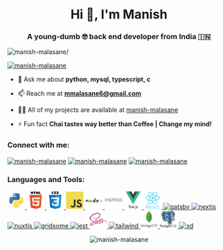 <h1 align="center">Hi 👋, I'm Manish</h1>

<h3 align="center">A young-dumb 🤓 back end developer from India 🇮🇳</h3>
<p align="left"> <img src=https://komarev.com/ghpvc/?username=manish-malasane alt=manish-malasane/> </p>

<p align="left"> <a href="https://twitter.com/ManthanMalasan1" target="blank"><img src="https://img.shields.io/twitter/follow/ManthanMalasan1?logo=twitter&style=for-the-badge" alt="manish-malasane" /></a> </p>



- 💬 Ask me about **python, mysql, typescript, c**

- 📫 Reach me at **mmalasane6@gmail.com**

- 👨‍💻 All of my projects are available at [manish-malasane](https://github.com/manish-malasane)

- ⚡ Fun fact **Chai tastes way better than Coffee | Change my mind!**

<h3 align="left">Connect with me:</h3>
<a href="https://twitter.com/ManthanMalasan1" target="blank"><img align="center" src="https://cdn.jsdelivr.net/npm/simple-icons@3.0.1/icons/twitter.svg" alt="manish-malasane" height="30" width="40" /></a>
<a href="www.linkedin.com/in/manish-malasane-53459315b" target="blank"><img align="center" src="https://cdn.jsdelivr.net/npm/simple-icons@3.0.1/icons/linkedin.svg" alt="manish-malasane" height="30" width="40" /></a>
<a href="https://www.hackerrank.com/mmalasane6" target="blank"><img align="center" src="https://cdn.jsdelivr.net/npm/simple-icons@3.0.1/icons/hackerrank.svg" alt="manish-malasane" height="30" width="40" /></a>
</p>

<h3 align="left">Languages and Tools:</h3>
<p align="left">
    <a href="https://www.python.org" target="_blank"> <img src="https://raw.githubusercontent.com/devicons/devicon/master/icons/python/python-original.svg" alt="python" width="40" height="40"/> </a>
    <a href="https://www.w3.org/html/" target="_blank"> <img src="https://raw.githubusercontent.com/devicons/devicon/master/icons/html5/html5-original-wordmark.svg" alt="html5" width="40" height="40"/> </a>
    <a href="https://www.w3schools.com/css/" target="_blank"> <img src="https://raw.githubusercontent.com/devicons/devicon/master/icons/css3/css3-original-wordmark.svg" alt="css3" width="40" height="40"/> </a>
    <a href="https://developer.mozilla.org/en-US/docs/Web/JavaScript" target="_blank"> <img src="https://raw.githubusercontent.com/devicons/devicon/master/icons/javascript/javascript-original.svg" alt="javascript" width="40" height="40"/> </a>
      <a href="https://nodejs.org" target="_blank"> <img src="https://raw.githubusercontent.com/devicons/devicon/master/icons/nodejs/nodejs-original-wordmark.svg" alt="nodejs" width="40" height="40"/> </a>
    <a href="https://expressjs.com" target="_blank"> <img src="https://raw.githubusercontent.com/devicons/devicon/master/icons/express/express-original-wordmark.svg" alt="express" width="40" height="40"/> </a>
      <a href="https://vuejs.org/" target="_blank"> <img src="https://raw.githubusercontent.com/devicons/devicon/master/icons/vuejs/vuejs-original-wordmark.svg" alt="vuejs" width="40" height="40"/> </a>
      <a href="https://reactjs.org/" target="_blank"> <img src="https://raw.githubusercontent.com/devicons/devicon/master/icons/react/react-original-wordmark.svg" alt="react" width="40" height="40"/> </a>
  <a href="https://www.gatsbyjs.com/" target="_blank"> <img src="https://www.vectorlogo.zone/logos/gatsbyjs/gatsbyjs-icon.svg" alt="gatsby" width="40" height="40"/> </a>
    <a href="https://nextjs.org/" target="_blank"> <img src="https://cdn.worldvectorlogo.com/logos/nextjs-3.svg" alt="nextjs" width="40" height="40"/> </a>
    <a href="https://nuxtjs.org/" target="_blank"> <img src="https://www.vectorlogo.zone/logos/nuxtjs/nuxtjs-icon.svg" alt="nuxtjs" width="40" height="40"/> </a> 
  <a href="https://gridsome.org/" target="_blank"> <img src="https://www.vectorlogo.zone/logos/gridsome/gridsome-icon.svg" alt="gridsome" width="40" height="40"/</a>
    <a href="https://jestjs.io" target="_blank"> <img src="https://www.vectorlogo.zone/logos/jestjsio/jestjsio-icon.svg" alt="jest" width="40" height="40"/> </a>
      <a href="https://sass-lang.com" target="_blank"> <img src="https://raw.githubusercontent.com/devicons/devicon/master/icons/sass/sass-original.svg" alt="sass" width="40" height="40"/> </a>
    <a href="https://tailwindcss.com/" target="_blank"> <img src="https://www.vectorlogo.zone/logos/tailwindcss/tailwindcss-icon.svg" alt="tailwind" width="40" height="40"/> </a>
    <a href="https://www.mongodb.com/" target="_blank"> <img src="https://raw.githubusercontent.com/devicons/devicon/master/icons/mongodb/mongodb-original-wordmark.svg" alt="mongodb" width="40" height="40"/> </a>
    <a href="https://www.postgresql.org" target="_blank"> <img src="https://raw.githubusercontent.com/devicons/devicon/master/icons/postgresql/postgresql-original-wordmark.svg" alt="postgresql" width="40" height="40"/> </a>
    <a href="https://www.adobe.com/products/xd.html" target="_blank"> <img src="https://cdn.worldvectorlogo.com/logos/adobe-xd.svg" alt="xd" width="40" height="40"/> </a> 
    </p>


<p align="center"> <img src=https://github-readme-stats.vercel.app/api?username=manish-malasane&show_icons=true alt=manish-malasane /> </p>
